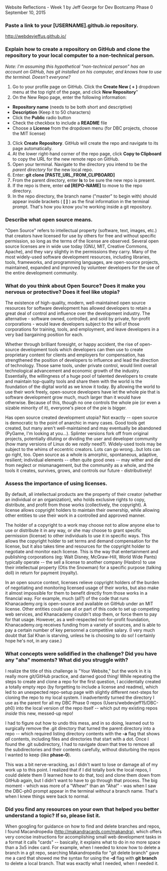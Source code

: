  Website Reflections - Week 1
by Jeff George for Dev Bootcamp Phase 0
September 10, 2015

### Paste a link to your [USERNAME].github.io repository.

http://webdevjeffus.github.io/


### Explain how to create a repository on GitHub and clone the repository to your local computer to a non-technical person.

*Note: I'm assuming this hypothetical "non-technical person" has an account on GitHub, has git installed on his computer, and knows how to use the terminal. Doesn't everyone?*

1. Go to your profile page on GitHub. Click the **Create New ( + )** dropdown menu at the top right of the page, and click **New Repository**"
2. On the New Repo page, enter the following information:
  - **Repository name** (needs to be both short and descriptive)
  - **Description** (Keep it to 50 characters)
  - Click the **Public** radio button
  - Check the checkbox to include a **README** file
  - Choose a **License** from the dropdown menu (for DBC projects, choose the MIT license)
3. Click **Create Repository**. GitHub will create the repo and navigate to its page automatically.
4. At the lower right-hand corner of the repo page, click **Copy to Clipboard** to copy the URL for the new remote repo on GitHub.
5. Open your terminal. Navigate to the directory you intend to be the *parent directory* for the new local repo.
6. Enter: **git clone [PASTE_URL_FROM_CLIPBOARD]**
7. From the parent directory, enter **ls** to be sure the new repo is present.
8. If the repo is there, enter **cd [REPO-NAME]** to move to the repo directory.
9. In the repo directory, the branch name ("master" to begin with) should appear inside brackets ( **[ ]** ) as the final information in the terminal prompt. That's how you know you're working inside a git repository.


### Describe what open source means.

"Open Source" refers to intellectual property (software, text, images, etc.) that creators have licensed for use by others for free and without specific permission, so long as the terms of the license are observed. Several open source licenses are in wide use today (GNU, MIT, Creative Commons, Apache), and they vary slightly in the permissions they carry. Many of the most widely-used software development resources, including libraries, tools, frameworks, and programming languages, are open-source projects, maintained, expanded and improved by volunteer developers for the use of the entire development community.


### What do you think about Open Source? Does it make you nervous or protective? Does it feel like utopia?

The existence of high-quality, modern, well-maintained open source resources for software development has allowed developers to retain a great deal of control and influence over the development industry. The alternative - software owned, controlled, and sold by private, for-profit corporations - would leave developers subject to the will of those corporations for training, tools, and employment, and leave developers in a very bad bargaining position for each.

Whether through brilliant foresight, or happy accident, the rise of open-source development tools which developers can then use to create proprietary content for clients and employers for compensation, has strengthened the position of developers to influence and lead the direction of technology. Those same tools, under private control, would limit overall technological advancement and economic growth of the industry. Essentially, the willingness of a huge pool of talented developers to create and maintain top-quality tools and share them with the world is the foundation of the digital world as we know it today. By allowing the world to use their work freely, open-source developers have let the whole pie that is software development grow much, much larger than it would have otherwise. Because of this, though no one controls the whole pie (or even a sizable minority of it), everyone's piece of the pie is bigger.

Has open source created development utopia? Not exactly -- open source is democratic to the point of anarchic in many cases. Good tools get created, but many aren't well-maintained and may eventually be abandoned (PyGame, I'm looking at you...). Splinter versions fork off from original projects, potentially diluting or dividing the user and developer community (how many versions of Linux do we *really* need?). Widely-used tools may be subject to the whims of eccentric creators. Lots can go wrong...but lots can go right, too. Open source as a whole is amorphic, spontaneous, adaptive, resilient; individual elements -- often quite good ones -- may wither and die from neglect or mismanagement, but the community as a whole, and the tools it creates, survives, grows, and controls our future - distributively!


### Assess the importance of using licenses.

By default, all intellectual products are the property of their creator (whether an individual or an organization), who holds exclusive rights to copy, distribute, and profit from those works (collectively, the copyright). A license allows copyright holders to maintain their ownership, while allowing other entities to use their work in a controlled and approved manner.

The holder of a copyright to a work may choose not to allow anyone else to use or distribute it in any way, or she may choose to grant specific permission (license) to other individuals to use it in specific ways. This allows the copyright holder to set terms and demand compensation for the license, but it also takes time and resources for the copyright holder to negotiate and monitor each license. This is the way that entertainment and publishing corporations (eg: Walt Disney, McGraw-Hill, World Wide Pants) typically operate -- the sell a license to another company (Hasbro) to use their intellectual property (Otis the Snowman) for a specific purpose (talking doll) in return for payment (royalty).

In an open source context, licenses relieve copyright holders of the burden of negotiating and monitoring licensed usage of their works, but also make it almost impossible for them to benefit directly from those works in a financial way. For example, much (all?) of the code that runs Khanacademy.org is open-source and available on GitHub under an MIT license. Other entities could use all or part of this code to set up competing web services, and Khanacademy couldn't stop them, or force them to pay for that usage. However, as a well-respected not-for-profit foundation, Khanacademy.org receives funding from a variety of sources, and is able to pay a certain number of key personnel a competitive salary. (I very much doubt that Sal Khan is starving, unless he is choosing to do so! I certainly hope he's not, in any case.)


### What concepts were solidified in the challenge? Did you have any "aha" moments? What did you struggle with?

I realize the title of this challenge is "Your Website," but the work in it is really more git/GitHub practice, and darned good thing! While repeating the steps to create and clone a repo for the first question, I accidentally created a totally empty repo (by forgetting to include a license and readme), which led to an unexpected repo-setup page with slightly different next-steps for cloning the repo to my local system. I inadvertently turned the directory I use as the parent for all my DBC Phase 0 repos (Users/webdevjeff15/DBC-ph0) into the local version of the repo itself -- which put my existing repos *inside* this new, messed-up repo!

I had to figure out how to undo this mess, and in so doing, learned out to surgically remove the .git directory that turned the parent directory into a repo -- which required listing directory contents with the **-a** flag that shows *all* contents, including files and directories that start with a dot. Once I found the .git subdirectory, I had to navigate down that tree to remove all the subdirectories and their contents carefully, without disturbing the repos I wanted to keep (like **phase-0**).

This was a bit nerve-wracking, as I didn't want to lose or damage all of my work up to this point. I realized that if I did totally bork the local repos, I could delete them (I learned how to do that, too) and clone them down from GitHub again, but I didn't want to have to go through that process. The big moment - which was more of a "Whew!" than an "Aha!" - was when I saw the DBC-ph0 prompt appear in the terminal *without* a branch name. That's when I knew things were back to normal.


### Did you find any resources on your own that helped you better understand a topic? If so, please list it.

When googling for guidance on how to find and delete branches and repos, I found Macandropedia (http://makandracards.com/makandra), which offers very concise instructions for accomplishing small web development tasks in a format it calls "cards" -- basically, it explains what to do in no more space than a 3x5 index card. For example, when I needed to know how to delete a branch in a git repo, searching Makandropedia for "git delete branch" gave me a card that showed me the syntax for using the **-d** flag with **git branch** to delete a local branch. That was exactly what I needed, when I needed it.
